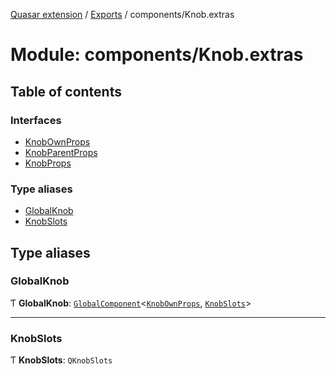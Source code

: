 [Quasar extension](../index.md) / [Exports](../modules.md) / components/Knob.extras

# Module: components/Knob.extras

## Table of contents

### Interfaces

- [KnobOwnProps](../interfaces/components_Knob_extras.KnobOwnProps.md)
- [KnobParentProps](../interfaces/components_Knob_extras.KnobParentProps.md)
- [KnobProps](../interfaces/components_Knob_extras.KnobProps.md)

### Type aliases

- [GlobalKnob](components_Knob_extras.md#globalknob)
- [KnobSlots](components_Knob_extras.md#knobslots)

## Type aliases

### GlobalKnob

Ƭ **GlobalKnob**: [`GlobalComponent`](../interfaces/components_api.GlobalComponent.md)<[`KnobOwnProps`](../interfaces/components_Knob_extras.KnobOwnProps.md), [`KnobSlots`](components_Knob_extras.md#knobslots)\>

___

### KnobSlots

Ƭ **KnobSlots**: `QKnobSlots`
